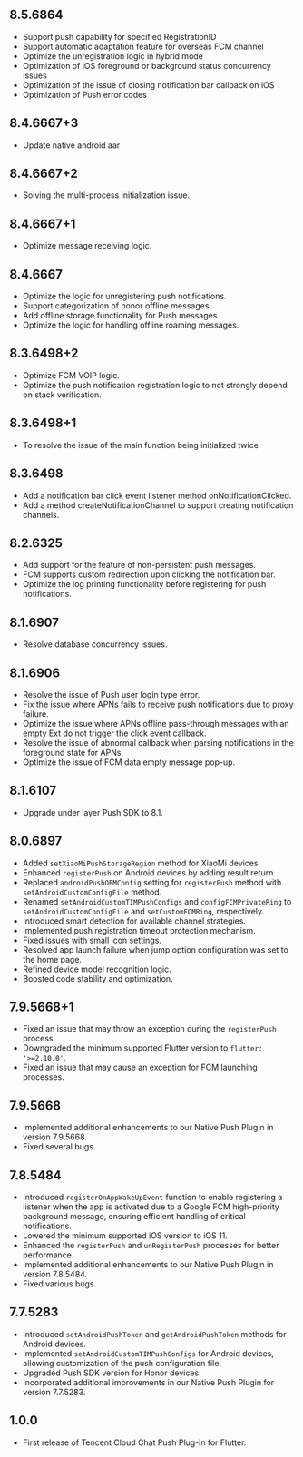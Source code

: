 ## 8.5.6864

* Support push capability for specified RegistrationID
* Support automatic adaptation feature for overseas FCM channel
* Optimize the unregistration logic in hybrid mode
* Optimization of iOS foreground or background status concurrency issues
* Optimization of the issue of closing notification bar callback on iOS
* Optimization of Push error codes

## 8.4.6667+3

* Update native android aar

## 8.4.6667+2

* Solving the multi-process initialization issue.

## 8.4.6667+1

* Optimize message receiving logic.

## 8.4.6667

* Optimize the logic for unregistering push notifications.
* Support categorization of honor offline messages.
* Add offline storage functionality for Push messages.
* Optimize the logic for handling offline roaming messages.

## 8.3.6498+2

* Optimize FCM VOIP logic.
* Optimize the push notification registration logic to not strongly depend on stack verification.

## 8.3.6498+1

* To resolve the issue of the main function being initialized twice

## 8.3.6498

* Add a notification bar click event listener method onNotificationClicked.
* Add a method createNotificationChannel to support creating notification channels.

## 8.2.6325

* Add support for the feature of non-persistent push messages.
* FCM supports custom redirection upon clicking the notification bar.
* Optimize the log printing functionality before registering for push notifications.

## 8.1.6907

* Resolve database concurrency issues.

## 8.1.6906

* Resolve the issue of Push user login type error.
* Fix the issue where APNs fails to receive push notifications due to proxy failure.
* Optimize the issue where APNs offline pass-through messages with an empty Ext do not trigger the click event callback.
* Resolve the issue of abnormal callback when parsing notifications in the foreground state for APNs.
* Optimize the issue of FCM data empty message pop-up.

## 8.1.6107

* Upgrade under layer Push SDK to 8.1.

## 8.0.6897

* Added `setXiaoMiPushStorageRegion` method for XiaoMi devices.
* Enhanced `registerPush` on Android devices by adding result return.
* Replaced `androidPushOEMConfig` setting for `registerPush` method with `setAndroidCustomConfigFile` method.
* Renamed `setAndroidCustomTIMPushConfigs` and `configFCMPrivateRing` to `setAndroidCustomConfigFile` and `setCustomFCMRing`, respectively.
* Introduced smart detection for available channel strategies.
* Implemented push registration timeout protection mechanism.
* Fixed issues with small icon settings.
* Resolved app launch failure when jump option configuration was set to the home page.
* Refined device model recognition logic.
* Boosted code stability and optimization.

## 7.9.5668+1

* Fixed an issue that may throw an exception during the `registerPush` process.
* Downgraded the minimum supported Flutter version to `flutter: '>=2.10.0'`.
* Fixed an issue that may cause an exception for FCM launching processes.

## 7.9.5668
* Implemented additional enhancements to our Native Push Plugin in version 7.9.5668.
* Fixed several bugs.

## 7.8.5484

* Introduced `registerOnAppWakeUpEvent` function to enable registering a listener when the app is activated due to a Google FCM high-priority background message, ensuring efficient handling of critical notifications.
* Lowered the minimum supported iOS version to iOS 11.
* Enhanced the `registerPush` and `unRegisterPush` processes for better performance.
* Implemented additional enhancements to our Native Push Plugin in version 7.8.5484.
* Fixed various bugs.

## 7.7.5283

* Introduced `setAndroidPushToken` and `getAndroidPushToken` methods for Android devices.
* Implemented `setAndroidCustomTIMPushConfigs` for Android devices, allowing customization of the
  push configuration file.
* Upgraded Push SDK version for Honor devices.
* Incorporated additional improvements in our Native Push Plugin for version 7.7.5283.

## 1.0.0

* First release of Tencent Cloud Chat Push Plug-in for Flutter.